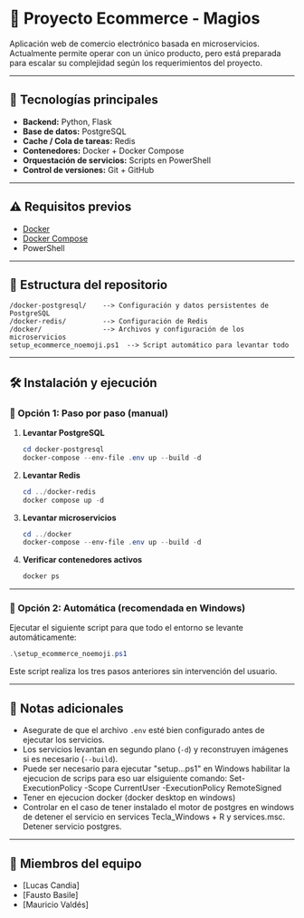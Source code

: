 # 🛒 Proyecto Ecommerce - Magios

Aplicación web de comercio electrónico basada en microservicios. Actualmente permite operar con un único producto, pero está preparada para escalar su complejidad según los requerimientos del proyecto.

---

## 🚀 Tecnologías principales

- **Backend:** Python, Flask
- **Base de datos:** PostgreSQL
- **Cache / Cola de tareas:** Redis
- **Contenedores:** Docker + Docker Compose
- **Orquestación de servicios:** Scripts en PowerShell
- **Control de versiones:** Git + GitHub

---

## ⚠️ Requisitos previos

- [Docker](https://www.docker.com/)
- [Docker Compose](https://docs.docker.com/compose/)
- PowerShell 

---

## 📁 Estructura del repositorio

```
/docker-postgresql/    --> Configuración y datos persistentes de PostgreSQL
/docker-redis/         --> Configuración de Redis
/docker/               --> Archivos y configuración de los microservicios
setup_ecommerce_noemoji.ps1  --> Script automático para levantar todo
```

---

## 🛠️ Instalación y ejecución

### 🔹 Opción 1: Paso por paso (manual)

1. **Levantar PostgreSQL**

   ```powershell
   cd docker-postgresql
   docker-compose --env-file .env up --build -d
   ```

2. **Levantar Redis**

   ```powershell
   cd ../docker-redis
   docker compose up -d
   ```

3. **Levantar microservicios**

   ```powershell
   cd ../docker
   docker-compose --env-file .env up --build -d
   ```

4. **Verificar contenedores activos**

   ```bash
   docker ps
   ```

---

### 🔹 Opción 2: Automática (recomendada en Windows)

Ejecutar el siguiente script para que todo el entorno se levante automáticamente:

```powershell
.\setup_ecommerce_noemoji.ps1
```

Este script realiza los tres pasos anteriores sin intervención del usuario.

---

## 📌 Notas adicionales

- Asegurate de que el archivo `.env` esté bien configurado antes de ejecutar los servicios.
- Los servicios levantan en segundo plano (`-d`) y reconstruyen imágenes si es necesario (`--build`).
- Puede ser necesario para ejecutar "setup...ps1" en Windows habilitar la ejecucion de scrips para
  eso uar elsiguiente comando:
  Set-ExecutionPolicy -Scope CurrentUser -ExecutionPolicy RemoteSigned
- Tener en ejecucion docker (docker desktop en windows)
- Controlar en el caso de tener instalado el motor de postgres en windows de detener el servicio
  en services Tecla_Windows + R y services.msc. Detener servicio postgres.
---

## 👥 Miembros del equipo

- [Lucas Candia]
- [Fausto Basile]
- [Mauricio Valdés]
